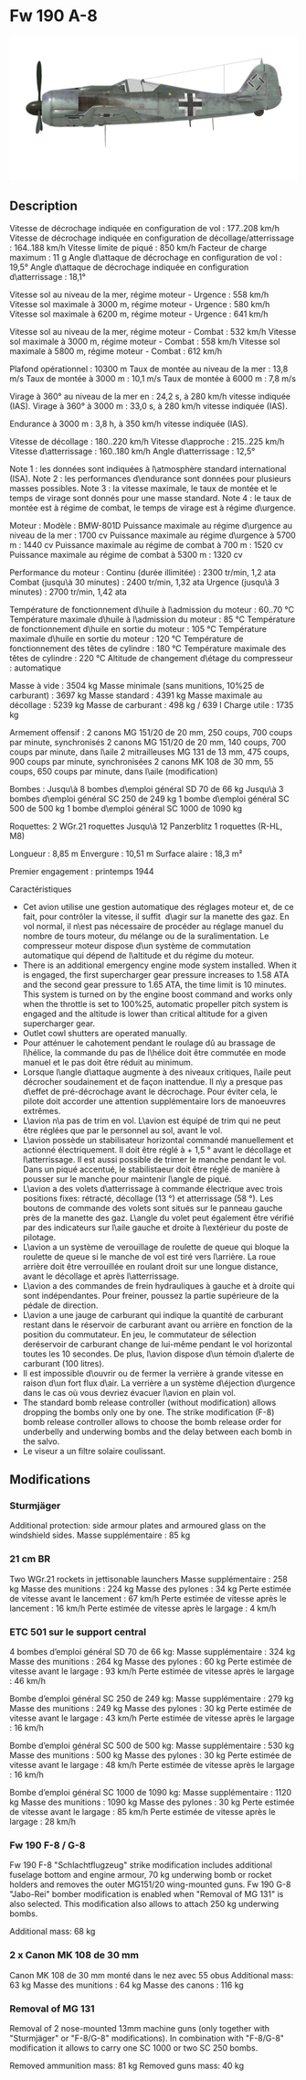 # Fw 190 A-8

![fw190a8](../images/fw190a8.png)

## Description

Vitesse de décrochage indiquée en configuration de vol : 177..208 km/h
Vitesse de décrochage indiquée en configuration de décollage/atterrissage : 164..188 km/h
Vitesse limite de piqué : 850 km/h
Facteur de charge maximum : 11 g
Angle d\attaque de décrochage en configuration de vol : 19,5°
Angle d\attaque de décrochage indiquée en configuration d\atterrissage : 18,1°

Vitesse sol au niveau de la mer, régime moteur - Urgence : 558 km/h
Vitesse sol maximale à 3000 m, régime moteur - Urgence : 580 km/h
Vitesse sol maximale à 6200 m, régime moteur - Urgence : 641 km/h

Vitesse sol au niveau de la mer, régime moteur - Combat : 532 km/h
Vitesse sol maximale à 3000 m, régime moteur - Combat : 558 km/h
Vitesse sol maximale à 5800 m, régime moteur - Combat : 612 km/h

Plafond opérationnel : 10300 m
Taux de montée au niveau de la mer : 13,8 m/s
Taux de montée à 3000 m : 10,1 m/s
Taux de montée à 6000 m : 7,8 m/s

Virage à 360° au niveau de la mer en : 24,2 s, à 280 km/h vitesse indiquée (IAS).
Virage à 360° à 3000 m : 33,0 s, à 280 km/h vitesse indiquée (IAS).

Endurance à 3000 m : 3,8 h, à 350 km/h vitesse indiquée (IAS).

Vitesse de décollage : 180..220 km/h
Vitesse d\approche : 215..225 km/h
Vitesse d\atterrissage : 160..180 km/h
Angle d\atterrissage : 12,5°

Note 1 : les données sont indiquées à l\atmosphère standard international (ISA).
Note 2 : les performances d\endurance sont données pour plusieurs masses possibles.
Note 3 : la vitesse maximale, le taux de montée et le temps de virage sont donnés pour une masse standard.
Note 4 : le taux de montée est à régime de combat, le temps de virage est à régime d\urgence.

Moteur :
Modèle : BMW-801D
Puissance maximale au régime d\urgence au niveau de la mer : 1700 cv
Puissance maximale au régime d\urgence à 5700 m : 1440 cv
Puissance maximale au régime de combat à 700 m : 1520 cv
Puissance maximale au régime de combat à 5300 m : 1320 cv

Performance du moteur :
Continu (durée illimitée) : 2300 tr/min, 1,2 ata
Combat (jusqu\à 30 minutes) : 2400 tr/min, 1,32 ata
Urgence (jusqu\à 3 minutes) : 2700 tr/min, 1,42 ata

Température de fonctionnement d\huile à l\admission du moteur : 60..70 °C
Température maximale d\huile à l\admission du moteur : 85 °C
Température de fonctionnement d\huile en sortie du moteur : 105 °C
Température maximale d\huile en sortie du moteur : 120 °C
Température de fonctionnement des têtes de cylindre : 180 °C
Température maximale des têtes de cylindre : 220 °C
Altitude de changement d\étage du compresseur : automatique

Masse à vide : 3504 kg
Masse minimale (sans munitions, 10%25 de carburant) : 3697 kg
Masse standard : 4391 kg
Masse maximale au décollage : 5239 kg
Masse de carburant : 498 kg / 639 l
Charge utile : 1735 kg

Armement offensif :
2 canons MG 151/20 de 20 mm, 250 coups, 700 coups par minute, synchronisés
2 canons MG 151/20 de 20 mm, 140 coups, 700 coups par minute, dans l\aile
2 mitrailleuses MG 131 de 13 mm, 475 coups, 900 coups par minute, synchronisées
2 canons MK 108 de 30 mm, 55 coups, 650 coups par minute, dans l\aile (modification)

Bombes :
Jusqu\à 8 bombes d\emploi général SD 70 de 66 kg
Jusqu\à 3 bombes d\emploi général SC 250 de 249 kg
1 bombe d\emploi général SС 500 de 500 kg
1 bombe d\emploi général SС 1000 de 1090 kg

Roquettes:
2 WGr.21 roquettes
Jusqu\à 12 Panzerblitz 1 roquettes (R-HL, M8)

Longueur : 8,85 m
Envergure : 10,51 m
Surface alaire : 18,3 m²

Premier engagement : printemps 1944

Caractéristiques
- Cet avion utilise une gestion automatique des réglages moteur et, de ce fait, pour contrôler la vitesse, il suffit  d\agir sur la manette des gaz. En vol normal, il n\est pas nécessaire de procéder au réglage manuel du nombre de tours moteur, du mélange ou de la suralimentation. Le compresseur moteur dispose d\un système de commutation automatique qui dépend de l\altitude et du régime du moteur.
- There is an additional emergency engine mode system installed. When it is engaged, the first supercharger gear pressure increases to 1.58 ATA and the second gear pressure to 1.65 ATA, the time limit is 10 minutes. This system is turned on by the engine boost command and works only when the throttle is set to 100%25, automatic propeller pitch system is engaged and the altitude is lower than critical altitude for a given supercharger gear.
- Outlet cowl shutters are operated manually.
- Pour atténuer le cahotement pendant le roulage dû au brassage de l\hélice, la commande du pas de l\hélice doit être commutée en mode manuel et le pas doit être réduit au minimum.
- Lorsque l\angle d\attaque augmente à des niveaux critiques, l\aile peut décrocher soudainement et de façon inattendue. Il n\y a presque pas d\effet de pré-décrochage avant le décrochage. Pour éviter cela, le pilote doit accorder une attention supplémentaire lors de manoeuvres extrêmes.
- L\avion n\a pas de trim en vol. L\avion est équipé de trim qui ne peut être réglées que par le personnel au sol, avant le vol.
- L\avion possède un stabilisateur horizontal commandé manuellement et actionné électriquement. Il doit être réglé à + 1,5 ° avant le décollage et l\atterrissage. Il est aussi possible de trimer le manche pendant le vol. Dans un piqué accentué, le stabilistaeur doit être réglé de manière à pousser sur le manche pour maintenir l\angle de piqué.
- L\avion a des volets d\atterrissage à commande électrique avec trois positions fixes: rétracté, décollage (13 °) et atterrissage (58 °). Les boutons de commande des volets sont situés sur le panneau gauche près de la manette des gaz. L\angle du volet peut également être vérifié par des indicateurs sur l\aile gauche et droite à l\extérieur du poste de pilotage.
- L\avion a un système de verouillage de roulette de queue qui bloque la roulette de queue si le manche de vol est tiré vers l\arrière. La roue arrière doit être verrouillée en roulant droit sur une longue distance, avant le décollage et après l\atterrissage.
- L\avion a des commandes de frein hydrauliques à gauche et à droite qui sont indépendantes. Pour freiner, poussez la partie supérieure de la pédale de direction.
- L\avion a une jauge de carburant qui indique la quantité de carburant restant dans le réservoir de carburant avant ou arrière en fonction de la position du commutateur. En jeu, le commutateur de sélection deréservoir de carburant change de lui-même pendant le vol horizontal toutes les 10 secondes. De plus, l\avion dispose d\un témoin d\alerte de carburant (100 litres).
- Il est impossible d\ouvrir ou de fermer la verrière à grande vitesse en raison d\un fort flux d\air. La verrière a un système d\éjection d\urgence dans le cas où vous devriez évacuer l\avion en plain vol.
- The standard bomb release controller (without modification) allows dropping the bombs only one by one. The strike modification (F-8) bomb release controller allows to choose the bomb release order for underbelly and underwing bombs and the delay between each bomb in the salvo.
- Le viseur a un filtre solaire coulissant.

## Modifications


### Sturmjäger

Additional protection: side armour plates and armoured glass on the windshield sides.
Masse supplémentaire : 85 kg


### 21 cm BR

Two WGr.21 rockets in jettisonable launchers
Masse supplémentaire : 258 kg
Masse des munitions : 224 kg
Masse des pylones : 34 kg
Perte estimée de vitesse avant le lancement : 67 km/h
Perte estimée de vitesse après le lancement : 16 km/h
Perte estimée de vitesse après le largage : 4 km/h﻿


### ETC 501 sur le support central

4 bombes d’emploi général SD 70 de 66 kg:
Masse supplémentaire : 324 kg
Masse des munitions : 264 kg
Masse des pylones : 60 kg
Perte estimée de vitesse avant le largage : 93 km/h
Perte estimée de vitesse après le largage : 46 km/h

Bombe d’emploi général SC 250 de 249 kg:
Masse supplémentaire : 279 kg
Masse des munitions : 249 kg
Masse des pylones : 30 kg
Perte estimée de vitesse avant le largage : 43 km/h
Perte estimée de vitesse après le largage : 16 km/h

Bombe d’emploi général SC 500 de 500 kg:
Masse supplémentaire : 530 kg
Masse des munitions : 500 kg
Masse des pylones : 30 kg
Perte estimée de vitesse avant le largage : 48 km/h
Perte estimée de vitesse après le largage : 16 km/h

Bombe d’emploi général SC 1000 de 1090 kg:
Masse supplémentaire : 1120 kg
Masse des munitions : 1090 kg
Masse des pylones : 30 kg
Perte estimée de vitesse avant le largage : 85 km/h
Perte estimée de vitesse après le largage : 28 km/h


### Fw 190 F-8 / G-8

Fw 190 F-8 "Schlachtflugzeug" strike modification includes additional fuselage bottom and engine armour, 70 kg underwing bomb or rocket holders and removes the outer MG151/20 wing-mounted guns.
Fw 190 G-8 "Jabo-Rei" bomber modification is enabled when "Removal of MG 131" is also selected. This modification also allows to attach 250 kg underwing bombs.

Additional mass: 68 kg


### 2 x Canon MK 108 de 30 mm

Canon MK 108 de 30 mm monté dans le nez avec 55 obus
Additional mass: 63 kg
Masse des munitions : 64 kg
Masse des canons : 116 kg


### Removal of MG 131

Removal of 2 nose-mounted 13mm machine guns (only together with "Sturmjäger" or "F-8/G-8" modifications).
In combination with "F-8/G-8" modification it allows to carry one SC 1000 or two SC 250 bombs.

Removed ammunition mass: 81 kg
Removed guns mass: 40 kg
